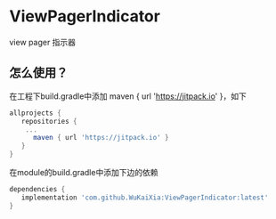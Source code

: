 # ViewPagerIndicator
view pager 指示器
## 怎么使用？

在工程下build.gradle中添加 maven { url 'https://jitpack.io' }，如下
```groovy
allprojects {
   repositories {
	...
      maven { url 'https://jitpack.io' }
   }
}
```

在module的build.gradle中添加下边的依赖 
```groovy
dependencies {
   implementation 'com.github.WuKaiXia:ViewPagerIndicator:latest'
}
```
